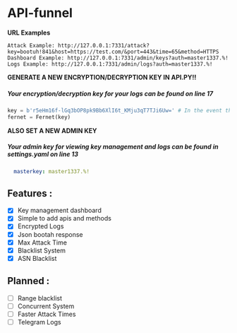# API-funnel

**URL Examples**
```
Attack Example: http://127.0.0.1:7331/attack?key=bootuh!841&host=https://test.com/&port=443&time=65&method=HTTPS
Dashboard Example: http://127.0.0.1:7331/admin/keys?auth=master1337.%!
Logs Example: http://127.0.0.1:7331/admin/logs?auth=master1337.%!
```

**GENERATE A NEW ENCRYPTION/DECRYPTION KEY IN API.PY!!**
##### Your encryption/decryption key for your logs can be found on line 17
```python
key = b'r5eHm16f-lGq3bOP8pk9Bb6XlI6t_KMju3qT7TJi6Uw=' # In the event that this key gets leaked, all your logs can be decrypted by anyone
fernet = Fernet(key)
```

**ALSO SET A NEW ADMIN KEY**
##### Your admin key for viewing key management and logs can be found in settings.yaml on line 13
```yaml
  masterkey: master1337.%!
```

## Features : 
- [x] Key management dashboard
- [x] Simple to add apis and methods
- [x] Encrypted Logs
- [x] Json bootah response
- [x] Max Attack Time
- [x] Blacklist System
- [x] ASN Blacklist

## Planned :
- [ ] Range blacklist
- [ ] Concurrent System  
- [ ] Faster Attack Times
- [ ] Telegram Logs
